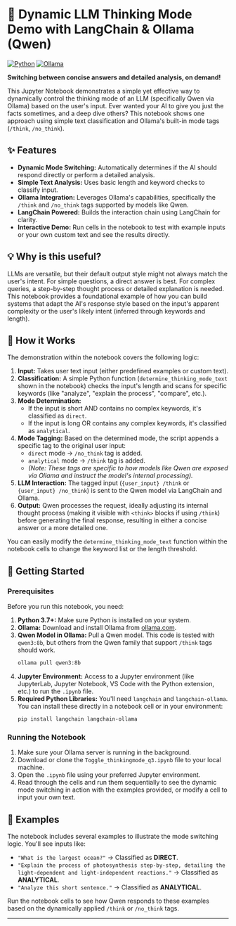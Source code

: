 # 🧠 Dynamic LLM Thinking Mode Demo with LangChain & Ollama (Qwen)

[![Python](https://img.shields.io/badge/Python-3.x-blue)](https://www.python.org/)
[![Ollama](https://img.shields.io/badge/Ollama-Model-green)](https://ollama.com)

**Switching between concise answers and detailed analysis, on demand!**

This Jupyter Notebook demonstrates a simple yet effective way to dynamically control the thinking mode of an LLM (specifically Qwen via Ollama) based on the user's input. Ever wanted your AI to give you just the facts sometimes, and a deep dive others? This notebook shows one approach using simple text classification and Ollama's built-in mode tags (`/think`, `/no_think`).

## ✨ Features

* **Dynamic Mode Switching:** Automatically determines if the AI should respond directly or perform a detailed analysis.
* **Simple Text Analysis:** Uses basic length and keyword checks to classify input.
* **Ollama Integration:** Leverages Ollama's capabilities, specifically the `/think` and `/no_think` tags supported by models like Qwen.
* **LangChain Powered:** Builds the interaction chain using LangChain for clarity.
* **Interactive Demo:** Run cells in the notebook to test with example inputs or your own custom text and see the results directly.

## 💡 Why is this useful?

LLMs are versatile, but their default output style might not always match the user's intent. For simple questions, a direct answer is best. For complex queries, a step-by-step thought process or detailed explanation is needed. This notebook provides a foundational example of how you can build systems that adapt the AI's response style based on the input's apparent complexity or the user's likely intent (inferred through keywords and length).

## 🔧 How it Works

The demonstration within the notebook covers the following logic:

1.  **Input:** Takes user text input (either predefined examples or custom text).
2.  **Classification:** A simple Python function (`determine_thinking_mode_text` shown in the notebook) checks the input's length and scans for specific keywords (like "analyze", "explain the process", "compare", etc.).
3.  **Mode Determination:**
    * If the input is short AND contains no complex keywords, it's classified as `direct`.
    * If the input is long OR contains any complex keywords, it's classified as `analytical`.
4.  **Mode Tagging:** Based on the determined mode, the script appends a specific tag to the original user input:
    * `direct` mode -> `/no_think` tag is added.
    * `analytical` mode -> `/think` tag is added.
    * *(Note: These tags are specific to how models like Qwen are exposed via Ollama and instruct the model's internal processing).*
5.  **LLM Interaction:** The tagged input (`{user_input} /think` or `{user_input} /no_think`) is sent to the Qwen model via LangChain and Ollama.
6.  **Output:** Qwen processes the request, ideally adjusting its internal thought process (making it visible with `<think>` blocks if using `/think`) before generating the final response, resulting in either a concise answer or a more detailed one.

You can easily modify the `determine_thinking_mode_text` function within the notebook cells to change the keyword list or the length threshold.

## 🚀 Getting Started

### Prerequisites

Before you run this notebook, you need:

1.  **Python 3.7+:** Make sure Python is installed on your system.
2.  **Ollama:** Download and install Ollama from [ollama.com](https://ollama.com/).
3.  **Qwen Model in Ollama:** Pull a Qwen model. This code is tested with `qwen3:8b`, but others from the Qwen family that support `/think` tags should work.
    ```bash
    ollama pull qwen3:8b
    ```
4.  **Jupyter Environment:** Access to a Jupyter environment (like JupyterLab, Jupyter Notebook, VS Code with the Python extension, etc.) to run the `.ipynb` file.
5.  **Required Python Libraries:** You'll need `langchain` and `langchain-ollama`. You can install these directly in a notebook cell or in your environment:
    ```bash
    pip install langchain langchain-ollama
    ```

### Running the Notebook

1.  Make sure your Ollama server is running in the background.
2.  Download or clone the `Toggle_thinkingmode_q3.ipynb` file to your local machine.
3.  Open the `.ipynb` file using your preferred Jupyter environment.
4.  Read through the cells and run them sequentially to see the dynamic mode switching in action with the examples provided, or modify a cell to input your own text.

## 🧪 Examples

The notebook includes several examples to illustrate the mode switching logic. You'll see inputs like:

* `"What is the largest ocean?"` -> Classified as **DIRECT**.
* `"Explain the process of photosynthesis step-by-step, detailing the light-dependent and light-independent reactions."` -> Classified as **ANALYTICAL**.
* `"Analyze this short sentence."` -> Classified as **ANALYTICAL**.

Run the notebook cells to see how Qwen responds to these examples based on the dynamically applied `/think` or `/no_think` tags.

---
